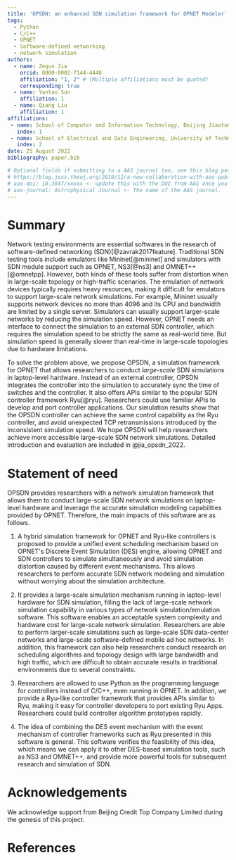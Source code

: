 ```yaml
---
title: 'OPSDN: an enhanced SDN simulation framework for OPNET Modeler'
tags:
  - Python
  - C/C++
  - OPNET
  - Software-defined networking
  - network simulation
authors:
  - name: Zequn Jia
    orcid: 0000-0002-7144-4448
    affiliation: "1, 2" # (Multiple affiliations must be quoted)
    corresponding: true
  - name: Yantao Sun
    affiliation: 1
  - name: Qiang Liu
    affiliation: 1
affiliations:
 - name: School of Computer and Information Technology, Beijing Jiaotong University, Beijing, China.
   index: 1
 - name: School of Electrical and Data Engineering, University of Technology Sydney, Sydney, Australia.
   index: 2
date: 25 August 2022
bibliography: paper.bib

# Optional fields if submitting to a AAS journal too, see this blog post:
# https://blog.joss.theoj.org/2018/12/a-new-collaboration-with-aas-publishing
# aas-doi: 10.3847/xxxxx <- update this with the DOI from AAS once you know it.
# aas-journal: Astrophysical Journal <- The name of the AAS journal.
---
```


# Summary
Network testing environments are essential softwares in the research of software-defined networking (SDN)[@zavrak2017feature]. Traditional SDN testing tools include emulators like Mininet[@mininet] and simulators with SDN module support such as OPNET, NS3[@ns3] and OMNET++[@omnetpp]. However, both kinds of these tools suffer from distortion when in large-scale topology or high-traffic scenarios. The emulation of network devices typically requires heavy resources, making it difficult for emulators to support large-scale network simulations. For example, Mininet usually supports network devices no more than 4096 and its CPU and bandwidth are limited by a single server. Simulators can usually support larger-scale networks by reducing the simulation speed. However, OPNET needs an interface to connect the simulation to an external SDN controller, which requires the simulation speed to be strictly the same as real-world time. But simulation speed is generally slower than real-time in large-scale topologies due to hardware limitations.

To solve the problem above, we propose OPSDN, a simulation framework for OPNET that allows researchers to conduct *large-scale* SDN simulations in laptop-level hardware. Instead of an external controller, OPSDN integrates the controller into the simulation to accurately sync the time of switches and the controller. It also offers APIs similar to the popular SDN controller framework Ryu[@ryu]. Researchers could use familiar APIs to develop and port controller applications.
Our simulation results show that the OPSDN controller can achieve the same control capability as the Ryu controller, and avoid unexpected TCP retransmissions introduced by the inconsistent simulation speed. We hope OPSDN will help researchers achieve more accessible large-scale SDN network simulations. Detailed introduction and evaluation are included in @jia_opsdn_2022.



# Statement of need
OPSDN provides researchers with a network simulation framework that allows them to conduct large-scale SDN network simulations on laptop-level hardware and leverage the accurate simulation modeling capabilities provided by OPNET. Therefore, the main impacts of this software are as follows.

1.	A hybrid simulation framework for OPNET and Ryu-like controllers is proposed to provide a unified event scheduling mechanism based on OPNET's Discrete Event Simulation (DES) engine, allowing OPNET and SDN controllers to simulate simultaneously and avoid simulation distortion caused by different event mechanisms. This allows researchers to perform accurate SDN network modeling and simulation without worrying about the simulation architecture.

2. It provides a large-scale simulation mechanism running in laptop-level hardware for SDN simulation, filling the lack of large-scale network simulation capability in various types of network simulation/emulation software. This software enables an acceptable system complexity and hardware cost for large-scale network simulation. Researchers are able to perform larger-scale simulations such as large-scale SDN data-center networks and large-scale software-defined mobile ad hoc networks. In addition, this framework can also help researchers conduct research on scheduling algorithms and topology design with large bandwidth and high traffic, which are difficult to obtain accurate results in traditional environments due to several constraints.

3. Researchers are allowed to use Python as the programming language for controllers instead of C/C++, even running in OPNET. In addition, we provide a Ryu-like controller framework that provides APIs similar to Ryu, making it easy for controller developers to port existing Ryu Apps. Researchers could build controller algorithm prototypes rapidly.

4. The idea of combining the DES event mechanism with the event mechanism of controller frameworks such as Ryu presented in this software is general. This software verifies the feasibility of this idea, which means we can apply it to other DES-based simulation tools, such as NS3 and OMNET++, and provide more powerful tools for subsequent research and simulation of SDN.

# Acknowledgements

We acknowledge support from Beijing Credit Top Company Limited during the genesis of this project.

# References

